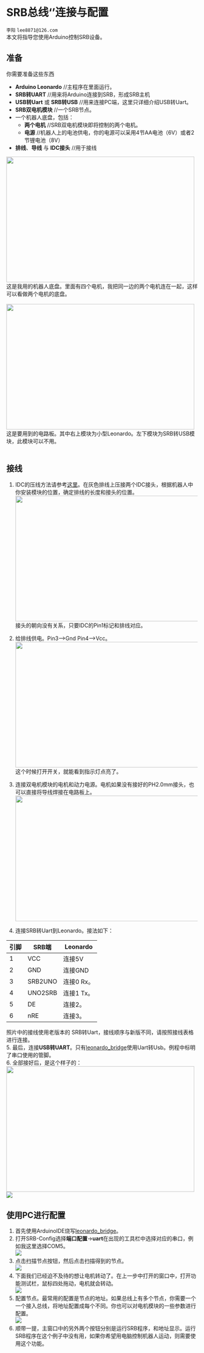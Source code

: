 # SRB总线‘’连接与配置
`李阳` `lee8871@126.com`</br>
本文将指导您使用Arduino控制SRB设备。</br>

## 准备
你需要准备这些东西</br>
- **Arduino Leonardo**  //主程序在里面运行。
- **SRB转UART**  //用来将Arduino连接到SRB，形成SRB主机
- **USB转Uart** 或 **SRB转USB**   //用来连接PC端，这里只详细介绍USB转Uart。
- **SRB双电机模块**  //一个SRB节点。
- 一个机器人底盘，包括：
  - **两个电机** //SRB双电机模块即将控制的两个电机。
  - **电源** //机器人上的电池供电，你的电源可以采用4节AA电池（6V）或者2节锂电池（8V）
- **排线**、**导线** 与 **IDC接头** //用于接线

<img src="Image\Robot.jpg"  height="330" width="495"></br>
这是我用的机器人底盘。里面有四个电机，我把同一边的两个电机连在一起，这样可以看做两个电机的底盘。</br></br>
<img src="Image\Devices.jpg"  height="330" width="495"></br>
这是要用到的电路板。其中右上模块为小型Leonardo。左下模块为SRB转USB模块，此模块可以不用。</br></br>

## 接线
1. IDC的压线方法请参考[这里](https://github.com/lee8871/SRB-Introduction/blob/master/IDC%E5%8E%8B%E7%BA%BF%E6%96%B9%E6%B3%95.md)。在灰色排线上压接两个IDC接头，根据机器人中你安装模块的位置，确定排线的长度和接头的位置。</br>
<img src="Image\Bus-2-IDCs.jpg"  height="330" width="495"></br>
接头的朝向没有关系，只要IDC的Pin1标记和排线对应。
2. 给排线供电。Pin3-->Gnd Pin4-->Vcc。</br>
<img src="Image\connect-to-power.jpg"  height="330" width="495"></br>
这个时候打开开关，就能看到指示灯点亮了。</br>
3. 连接双电机模块的电机和动力电源。电机如果没有接好的PH2.0mm接头，也可以直接将导线焊接在电路板上。
<img src="Image\connect-motors.jpg"  height="330" width="495"></br>

4. 连接SRB转Uart到Leonardo。接法如下：</br>

引脚 | SRB端 | Leonardo
---|---|---
1  |VCC | 连接5V
2  |GND   | 连接GND
3  |SRB2UNO |连接0 Rx。
4  |UNO2SRB |连接1 Tx。
5  |DE  |连接2。
6  |nRE |连接3。

照片中的接线使用老版本的 SRB转Uart，接线顺序与新版不同，请按照接线表格进行连接。</br>
5. 最后，连接**USB转UART**。只有[leonardo_bridge](.\examples\leonardo_bridge\leonardo_bridge.ino)使用Uart转Usb。例程中标明了串口使用的管脚。</br>
6. 全部接好后，是这个样子的：</br>
<img src="Image\finish.jpg"  height="330" width="495"></br>
<img src="http://assets.processon.com/chart_image/5b3755e8e4b045a5a30d6a3a.png"></br>

## 使用PC进行配置
1. 首先使用ArduinoIDE烧写[leonardo_bridge](examples\leonardo_bridge\leonardo_bridge.ino)。
2. 打开SRB-Config选择**端口配置**->**uart**在出现的工具栏中选择对应的串口，例如我这里选择COM5。</br>
<img src="Image\open-port.png"></br>
3. 点击扫描节点按钮，然后点击扫描得到的节点。</br>
<img src="Image\search-node.png"></br>
4. 下面我们已经迫不及待的想让电机转动了。在上一步中打开的窗口中，打开功能测试栏，鼠标四处拖动，电机就会转动。</br>
<img src="Image\control.png"></br>
5. 配置节点。最常用的配置是节点的地址。如果总线上有多个节点，你需要一个一个接入总线，将地址配置成每个不同。你也可以对电机模块的一些参数进行配置。</br>
<img src="Image\config.png"></br>
6. 顺带一提，主窗口中的另外两个按钮分别是运行SRB程序，和地址显示。运行SRB程序在这个例子中没有用，如果你希望用电脑控制机器人运动，则需要使用这个功能。
